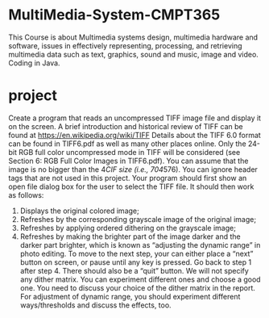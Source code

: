 # MultiMedia-System-CMPT365

  This Course is about Multimedia systems design, multimedia hardware and software, issues in effectively representing, processing, and retrieving multimedia data such as text, graphics, sound and music, image and video. Coding in Java.



# project 
Create a program that reads an uncompressed TIFF image file and display it on the screen. A brief introduction
and historical review of TIFF can be found at https://en.wikipedia.org/wiki/TIFF
Details about the TIFF 6.0 format can be found in TIFF6.pdf as well as many other places online.
Only the 24-bit RGB full color uncompressed mode in TIFF will be considered (see Section 6: RGB Full Color
Images in TIFF6.pdf). You can assume that the image is no bigger than the 4*CIF size (i.e., 704*576). You can
ignore header tags that are not used in this project.
Your program should first show an open file dialog box for the user to select the TIFF file. It should then work as
follows:
1. Displays the original colored image;
2. Refreshes by the corresponding grayscale image of the original image;
3. Refreshes by applying ordered dithering on the grayscale image;
4. Refreshes by making the brighter part of the image darker and the darker part brighter, which is known as
“adjusting the dynamic range” in photo editing.
To move to the next step, your can either place a “next” button on screen, or pause until any key is pressed. Go
back to step 1 after step 4. There should also be a “quit” button.
We will not specify any dither matrix. You can experiment different ones and choose a good one. You need to
discuss your choice of the dither matrix in the report. For adjustment of dynamic range, you should experiment
different ways/thresholds and discuss the effects, too. 

